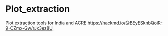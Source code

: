 # Plot_extraction
Plot extraction tools for India and ACRE
https://hackmd.io/@BEyESknbQoiR-9-CZmx-Gw/rJx3ez8U_

